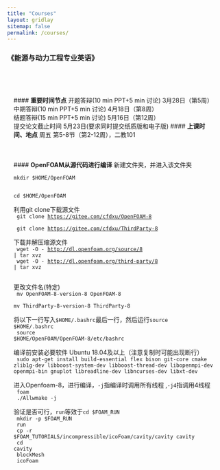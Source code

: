 ```yaml
---
title: "Courses"
layout: gridlay
sitemap: false
permalink: /courses/
---
```

<style>

.jumbotron{
    padding:3%;
    padding-bottom:10px;
    padding-top:10px;
    margin-top:10px;
    margin-bottom:30px;
}
</style>

### 《能源与动力工程专业英语》

<div class="jumbotron">
<!--
<b>2024年秋季学期PPT下载</b>
<br><a href="{{ site.url }}{{ site.baseurl }}/files/Academic_English/Chap0_Intro.pdf" target="_blank" style="color:white;">Chap0_Intro.pdf</a>

<br><a href="{{ site.url }}{{ site.baseurl }}/files/Academic_English/Chap1_Fluid_Mechanics_Intro.pdf" target="_blank" style="color:white;">Chap1_Fluid_Mechanics_Intro.pdf</a>
<br><a href="{{ site.url }}{{ site.baseurl }}/files/Academic_English/Chap2_Cartesian_Tensors.pdf" target="_blank" style="color:white;">Chap2_Cartesian_Tensors.pdf</a>
<br><a href="{{ site.url }}{{ site.baseurl }}/files/Academic_English/Chap3_Vorticity_Dynamics.pdf" target="_blank" style="color:white;">Chap3_Vorticity_Dynamics.pdf</a>
<br><a href="{{ site.url }}{{ site.baseurl }}/files/Academic_English/Chap4_Boundary_Layers.pdf" target="_blank" style="color:white;">Chap4_Boundary_Layers.pdf</a>
<br><a href="{{ site.url }}{{ site.baseurl }}/files/Academic_English/EST_Grammar_1.pdf" target="_blank" style="color:white;">EST_Grammar_1.pdf</a>
<br><a href="{{ site.url }}{{ site.baseurl }}/files/Academic_English/EST_Grammar_2.pdf" target="_blank" style="color:white;">EST_Grammar_2.pdf</a>
<br><a href="{{ site.url }}{{ site.baseurl }}/files/Academic_English/Academic_Writing_1.pdf" target="_blank" style="color:white;">Academic_Writing_1.pdf</a>
<br><a href="{{ site.url }}{{ site.baseurl }}/files/Academic_English/HW1.pdf" target="_blank" style="color:white;">HW1.pdf</a>
<br><a href="{{ site.url }}{{ site.baseurl }}/files/Academic_English/Academic_Writing_2.pdf" target="_blank" style="color:white;">Academic_Writing_2.pdf</a>
<br><a href="{{ site.url }}{{ site.baseurl }}/files/Academic_English/2021《能源与动力工程专业英语》试题.pdf" target="_blank" style="color:white;">2021《能源与动力工程专业英语》试题.pdf</a>
<br><a href="{{ site.url }}{{ site.baseurl }}/files/Academic_English/专业英语教学资料（部分考题出处）.pdf" target="_blank" style="color:white;">专业英语教学资料（部分考题出处）.pdf</a>
<br><a href="{{ site.url }}{{ site.baseurl }}/files/Academic_English/Pump.pdf" target="_blank" style="color:white;">Pump.pdf</a>
<br><a href="{{ site.url }}{{ site.baseurl }}/files/Academic_English/Technical_Terms.pdf" target="_blank" style="color:white;">Technical_Terms.pdf</a>
-->
</div>

### 《计算流体动力学编程实践》

<div class="jumbotron">
#### <b>2025年春季学期PPT下载</b>
<br><a href="{{ site.url }}{{ site.baseurl }}/files/OpenFOAM/chap_1.pdf" target="_blank" style="color:white;">chap_1.pdf</a>
<br><a href="{{ site.url }}{{ site.baseurl }}/files/OpenFOAM/hw_1.pdf" target="_blank" style="color:white;">hw_1.pdf</a>

<br><a href="{{ site.url }}{{ site.baseurl }}/files/OpenFOAM/chap_2.1_fluids.pdf" target="_blank" style="color:white;">chap_2.1_fluids.pdf</a>
<br><a href="{{ site.url }}{{ site.baseurl }}/files/OpenFOAM/chap_2.2_code_structure.pdf" target="_blank" style="color:white;">chap_2.2_code_structure.pdf</a>
<br><a href="{{ site.url }}{{ site.baseurl }}/files/OpenFOAM/chap_2.3_diffusion.pdf" target="_blank" style="color:white;">chap_2.3_diffusion.pdf</a>
<!--<br><a href="{{ site.url }}{{ site.baseurl }}/files/OpenFOAM/chap_2.4_boundary_conditions.pdf" target="_blank" style="color:white;">chap_2.3_boundary_conditions.pdf</a>
<br><a href="{{ site.url }}{{ site.baseurl }}/files/OpenFOAM/chap_3_blockMesh.pdf" target="_blank" style="color:white;">chap_3_blockMesh.pdf</a>
<br><a href="{{ site.url }}{{ site.baseurl }}/files/OpenFOAM/hw_2.pdf" target="_blank" style="color:white;">hw_2.pdf</a>
<br><a href="{{ site.url }}{{ site.baseurl }}/files/OpenFOAM/chap_4_solvers.pdf" target="_blank" style="color:white;">chap_4_solvers.pdf</a>
<br><a href="{{ site.url }}{{ site.baseurl }}/files/OpenFOAM/chap_5.1_turbulence.pdf" target="_blank" style="color:white;">chap_5.1_turbulence.pdf</a>
<br><a href="{{ site.url }}{{ site.baseurl }}/files/OpenFOAM/chap_5.2_wall_functions.pdf" target="_blank" style="color:white;">chap_5.2_wall_functions.pdf</a>
<br><a href="{{ site.url }}{{ site.baseurl }}/files/OpenFOAM/chap_6_postProcessing.pdf" target="_blank" style="color:white;">chap_6_postProcessing.pdf</a>
-->
</div>

<div class="jumbotron">
#### <b>重要时间节点</b>
开题答辩(10 min PPT+5 min 讨论)  3月28日（第5周）
<br>中期答辩(10 min PPT+5 min 讨论)  4月18日（第8周）
<br>结题答辩(15 min PPT+5 min 讨论)  5月16日（第12周）
<br>提交论文截止时间  5月23日(要求同时提交纸质版和电子版)
#### <b>上课时间、地点</b>
周五  第5-8节（第2-12周），二教101
</div>
<div class="jumbotron">
#### <b>OpenFOAM从源代码进行编译</b>
新建文件夹，并进入该文件夹
<br>
<code>
mkdir $HOME/OpenFOAM
<br>
cd $HOME/OpenFOAM
</code>

利用git clone下载源文件
<br>
<code>
git clone https://gitee.com/cfdxu/OpenFOAM-8
<br>
git clone https://gitee.com/cfdxu/ThirdParty-8
</code>

下载并解压缩源文件
<br>
<code>
wget -O - http://dl.openfoam.org/source/8 | tar xvz
<br>
wget -O - http://dl.openfoam.org/third-party/8 | tar xvz
<br>
</code>

更改文件名(特定)
<br>
<code>
mv OpenFOAM-8-version-8 OpenFOAM-8
<br>
mv ThirdParty-8-version-8 ThirdParty-8
</code>
 
将以下一行写入<code>$HOME/.bashrc</code>最后一行，然后运行<code>source $HOME/.bashrc</code>
<br><code>
source $HOME/OpenFOAM/OpenFOAM-8/etc/bashrc
</code>

编译前安装必要软件 Ubuntu 18.04及以上（注意复制时可能出现断行）
<br>
<code>
sudo apt-get install build-essential flex bison git-core cmake zlib1g-dev libboost-system-dev libboost-thread-dev libopenmpi-dev openmpi-bin gnuplot libreadline-dev libncurses-dev libxt-dev
</code>

进入Openfoam-8，进行编译，<code>-j</code>指编译时调用所有线程 ,<code>-j4</code>指调用4线程
<br><code>
foam
<br>
./Allwmake -j
</code>

验证是否可行，<code>run</code>等效于<code>cd $FOAM_RUN</code>
<br>
<code>
mkdir -p $FOAM_RUN
<br>
run
<br>
cp -r $FOAM_TUTORIALS/incompressible/icoFoam/cavity/cavity cavity
<br>
cd cavity
<br>
blockMesh
<br>
icoFoam
</code>
<br>
</div>
